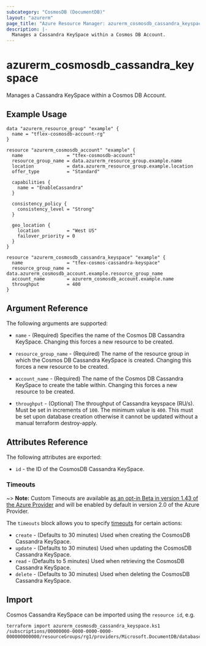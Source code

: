 ```yaml
---
subcategory: "CosmosDB (DocumentDB)"
layout: "azurerm"
page_title: "Azure Resource Manager: azurerm_cosmosdb_cassandra_keyspace"
description: |-
  Manages a Cassandra KeySpace within a Cosmos DB Account.
---
```


# azurerm_cosmosdb_cassandra_keyspace

Manages a Cassandra KeySpace within a Cosmos DB Account.

## Example Usage

```hcl
data "azurerm_resource_group" "example" {
  name = "tflex-cosmosdb-account-rg"
}

resource "azurerm_cosmosdb_account" "example" {
  name                = "tfex-cosmosdb-account"
  resource_group_name = data.azurerm_resource_group.example.name
  location            = data.azurerm_resource_group.example.location
  offer_type          = "Standard"

  capabilities {
    name = "EnableCassandra"
  }

  consistency_policy {
    consistency_level = "Strong"
  }

  geo_location {
    location          = "West US"
    failover_priority = 0
  }
}

resource "azurerm_cosmosdb_cassandra_keyspace" "example" {
  name                = "tfex-cosmos-cassandra-keyspace"
  resource_group_name = data.azurerm_cosmosdb_account.example.resource_group_name
  account_name        = azurerm_cosmosdb_account.example.name
  throughput          = 400
}
```

## Argument Reference

The following arguments are supported:

* `name` - (Required) Specifies the name of the Cosmos DB Cassandra KeySpace. Changing this forces a new resource to be created.

* `resource_group_name` - (Required) The name of the resource group in which the Cosmos DB Cassandra KeySpace is created. Changing this forces a new resource to be created.

* `account_name` - (Required) The name of the Cosmos DB Cassandra KeySpace to create the table within. Changing this forces a new resource to be created.

* `throughput` - (Optional) The throughput of Cassandra keyspace (RU/s). Must be set in increments of `100`. The minimum value is `400`. This must be set upon database creation otherwise it cannot be updated without a manual terraform destroy-apply.


## Attributes Reference

The following attributes are exported:

* `id` - the ID of the CosmosDB Cassandra KeySpace.

### Timeouts

~> **Note:** Custom Timeouts are available [as an opt-in Beta in version 1.43 of the Azure Provider](/docs/providers/azurerm/guides/2.0-beta.html) and will be enabled by default in version 2.0 of the Azure Provider.

The `timeouts` block allows you to specify [timeouts](https://www.terraform.io/docs/configuration/resources.html#timeouts) for certain actions:

* `create` - (Defaults to 30 minutes) Used when creating the CosmosDB Cassandra KeySpace.
* `update` - (Defaults to 30 minutes) Used when updating the CosmosDB Cassandra KeySpace.
* `read` - (Defaults to 5 minutes) Used when retrieving the CosmosDB Cassandra KeySpace.
* `delete` - (Defaults to 30 minutes) Used when deleting the CosmosDB Cassandra KeySpace.

## Import

Cosmos Cassandra KeySpace can be imported using the `resource id`, e.g.

```shell
terraform import azurerm_cosmosdb_cassandra_keyspace.ks1 /subscriptions/00000000-0000-0000-0000-000000000000/resourceGroups/rg1/providers/Microsoft.DocumentDB/databaseAccounts/account1/apis/cassandra/keyspaces/ks1
```
